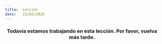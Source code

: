 ```yaml
---
title:  Lección
date:   22/03/2020
---
```


### <center>Todavía estamos trabajando en esta lección. Por favor, vuelva más tarde.</center>